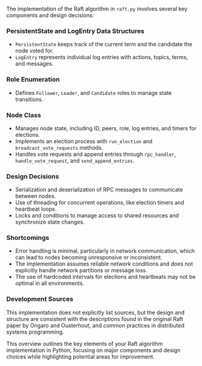 The implementation of the Raft algorithm in `raft.py` involves several key components and design decisions:

### PersistentState and LogEntry Data Structures
- `PersistentState` keeps track of the current term and the candidate the node voted for.
- `LogEntry` represents individual log entries with actions, topics, terms, and messages.

### Role Enumeration
- Defines `Follower`, `Leader`, and `Candidate` roles to manage state transitions.

### Node Class
- Manages node state, including ID, peers, role, log entries, and timers for elections.
- Implements an election process with `run_election` and `broadcast_vote_requests` methods.
- Handles vote requests and append entries through `rpc_handler`, `handle_vote_request`, and `send_append_entries`.

### Design Decisions
- Serialization and deserialization of RPC messages to communicate between nodes.
- Use of threading for concurrent operations, like election timers and heartbeat loops.
- Locks and conditions to manage access to shared resources and synchronize state changes.

### Shortcomings
- Error handling is minimal, particularly in network communication, which can lead to nodes becoming unresponsive or inconsistent.
- The implementation assumes reliable network conditions and does not explicitly handle network partitions or message loss.
- The use of hardcoded intervals for elections and heartbeats may not be optimal in all environments.

### Development Sources
This implementation does not explicitly list sources, but the design and structure are consistent with the descriptions found in the original Raft paper by Ongaro and Ousterhout, and common practices in distributed systems programming.

This overview outlines the key elements of your Raft algorithm implementation in Python, focusing on major components and design choices while highlighting potential areas for improvement.